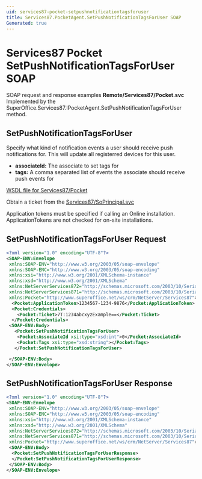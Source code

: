 ```yaml
---
uid: services87-pocket-setpushnotificationtagsforuser
title: Services87.PocketAgent.SetPushNotificationTagsForUser SOAP
Generated: true
---
```


# Services87 Pocket SetPushNotificationTagsForUser SOAP

SOAP request and response examples **Remote/Services87/Pocket.svc**
Implemented by the <see cref="M:SuperOffice.Services87.IPocketAgent.SetPushNotificationTagsForUser">SuperOffice.Services87.IPocketAgent.SetPushNotificationTagsForUser</see> method.

## SetPushNotificationTagsForUser

Specify what kind of notification events a user should receive push notifications for.  This will update all registerred devices for this user.

* **associateId:** The associate to set tags for
* **tags:** A comma separated list of events the associate should receive push events for



[WSDL file for Services87/Pocket](../Services87-Pocket.md)

Obtain a ticket from the [Services87/SoPrincipal.svc](../SoPrincipal/index.md)

Application tokens must be specified if calling an Online installation. ApplicationTokens are not checked for on-site installations.

## SetPushNotificationTagsForUser Request

```xml
<?xml version="1.0" encoding="UTF-8"?>
<SOAP-ENV:Envelope
 xmlns:SOAP-ENV="http://www.w3.org/2003/05/soap-envelope"
 xmlns:SOAP-ENC="http://www.w3.org/2003/05/soap-encoding"
 xmlns:xsi="http://www.w3.org/2001/XMLSchema-instance"
 xmlns:xsd="http://www.w3.org/2001/XMLSchema"
 xmlns:NetServerServices872="http://schemas.microsoft.com/2003/10/Serialization/Arrays"
 xmlns:NetServerServices871="http://schemas.microsoft.com/2003/10/Serialization/"
 xmlns:Pocket="http://www.superoffice.net/ws/crm/NetServer/Services87">
  <Pocket:ApplicationToken>1234567-1234-9876</Pocket:ApplicationToken>
  <Pocket:Credentials>
    <Pocket:Ticket>7T:1234abcxyzExample==</Pocket:Ticket>
  </Pocket:Credentials>
 <SOAP-ENV:Body>
   <Pocket:SetPushNotificationTagsForUser>
    <Pocket:AssociateId xsi:type="xsd:int">0</Pocket:AssociateId>
    <Pocket:Tags xsi:type="xsd:string"></Pocket:Tags>
   </Pocket:SetPushNotificationTagsForUser>

 </SOAP-ENV:Body>
</SOAP-ENV:Envelope>

```


## SetPushNotificationTagsForUser Response

```xml
<?xml version="1.0" encoding="UTF-8"?>
<SOAP-ENV:Envelope
 xmlns:SOAP-ENV="http://www.w3.org/2003/05/soap-envelope"
 xmlns:SOAP-ENC="http://www.w3.org/2003/05/soap-encoding"
 xmlns:xsi="http://www.w3.org/2001/XMLSchema-instance"
 xmlns:xsd="http://www.w3.org/2001/XMLSchema"
 xmlns:NetServerServices872="http://schemas.microsoft.com/2003/10/Serialization/Arrays"
 xmlns:NetServerServices871="http://schemas.microsoft.com/2003/10/Serialization/"
 xmlns:Pocket="http://www.superoffice.net/ws/crm/NetServer/Services87">
 <SOAP-ENV:Body>
  <Pocket:SetPushNotificationTagsForUserResponse>
  </Pocket:SetPushNotificationTagsForUserResponse>
 </SOAP-ENV:Body>
</SOAP-ENV:Envelope>

```

